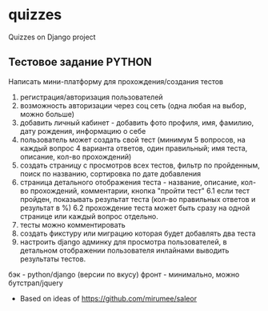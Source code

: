 # quizzes
Quizzes on Django project

## Тестовое задание PYTHON 

Написать мини-платформу для прохождения/создания тестов
1. регистрация/авторизация пользователей
2. возможность авторизации через соц сеть (одна любая на выбор, можно больше)
3. добавить личный кабинет - добавить фото профиля, имя, фамилию, дату рождения, информацию о себе
4. пользователь может создать свой тест (минимум 5 вопросов, на каждый вопрос 4 варианта ответов, один правильный; имя теста, описание, кол-во прохождений)
5. создать страницу с просмотров всех тестов, фильтр по пройденным, поиск по названию, сортировка по дате добавления
6. страница детального отображения теста - название, описание, кол-во прохождений, комментарии, кнопка "пройти тест"
6.1 если тест пройден, показывать результат теста (кол-во правильных ответов и результат в %)
6.2 прохождение теста может быть сразу на одной странице или каждый вопрос отдельно.
7. тесты можно комментировать
8. создать фикстуру или миграцию которая будет добавлять два теста
9. настроить django админку для просмотра пользователей, в детальном отображении пользователя инлайнами выводить результаты тестов.

бэк - python/django (версии по вкусу)
фронт - минимально, можно бутстрап/jquery

* Based on ideas of https://github.com/mirumee/saleor
